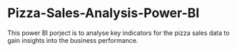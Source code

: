 # Pizza-Sales-Analysis-Power-BI
This power BI porject is to analyse key indicators for the pizza sales data to gain insights into the business performance.

